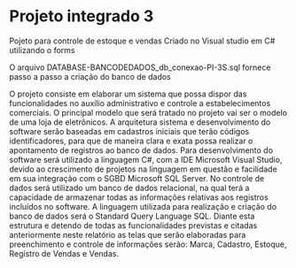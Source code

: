 # Projeto integrado 3
Pojeto para controle de estoque e vendas
Criado no Visual studio em C# utilizando o forms


O arquivo DATABASE-BANCODEDADOS_db_conexao-PI-3S.sql fornece passo a passo a criação do banco de dados

O projeto consiste em elaborar um sistema que possa dispor das funcionalidades no auxílio administrativo e controle a estabelecimentos comerciais. O principal modelo que será tratado no projeto vai ser o modelo de uma loja de eletrônicos.
A arquitetura sistema e desenvolvimento do software serão baseadas em cadastros iniciais que terão códigos identificadores, para que de maneira clara e exata possa realizar o apontamento de registros ao banco de dados. 
Para desenvolvimento do software será utilizado a linguagem C#, com a IDE Microsoft Visual Studio, devido ao crescimento de projetos na linguagem em questão e facilidade em sua integração com o SGBD Microsoft SQL Server.
No controle de dados será utilizado um banco de dados relacional, na qual terá a capacidade de armazenar todas as informações relativas aos registros incluídos no software. A linguagem utilizada para realização e criação do banco de dados será o Standard Query Language SQL.
Diante esta estrutura e detendo de todas as funcionalidades previstas e citadas anteriormente neste relatório as telas que serão elaboradas para preenchimento e controle de informações serão: Marca, Cadastro, Estoque, Registro de Vendas e Vendas.

